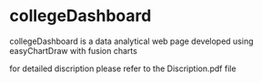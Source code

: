 # collegeDashboard
collegeDashboard is a data analytical web page developed using easyChartDraw with fusion charts

for detailed discription please refer to the Discription.pdf file
